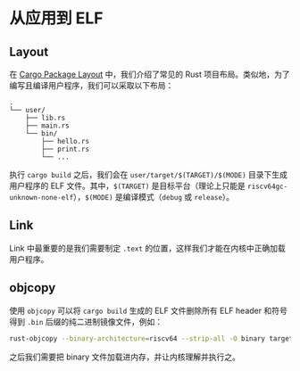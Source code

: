 # 从应用到 ELF

## Layout

在 [Cargo Package Layout](cargo_package_layout.md) 中，我们介绍了常见的 Rust 项目布局。类似地，为了编写且编译用户程序，我们可以采取以下布局：

```plain
.
└── user/
    ├── lib.rs
    ├── main.rs
    └── bin/
        ├── hello.rs
        ├── print.rs
        └── ...
```

执行 `cargo build` 之后，我们会在 `user/target/$(TARGET)/$(MODE)` 目录下生成用户程序的 ELF 文件。其中，`$(TARGET)` 是目标平台（理论上只能是 `riscv64gc-unknown-none-elf`），`$(MODE)` 是编译模式（`debug` 或 `release`）。

## Link

Link 中最重要的是我们需要制定 `.text` 的位置，这样我们才能在内核中正确加载用户程序。

## objcopy

使用 `objcopy` 可以将 `cargo build` 生成的 ELF 文件删除所有 ELF header 和符号得到 `.bin` 后缀的纯二进制镜像文件，例如：

```bash
rust-objcopy --binary-architecture=riscv64 --strip-all -O binary target/riscv64gc-unknown-none-elf/debug/user target/riscv64gc-unknown-none-elf/debug/user.bin
```

之后我们需要把 binary 文件加载进内存，并让内核理解并执行之。
